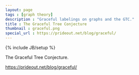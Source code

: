 ```yaml
---
layout: page
tags : [graph theory]
description : "Graceful labelings on graphs and the GTC."
title : The Graceful Tree Conjecture
thumbnail : graceful.png
special_url : https://prideout.net/blog/graceful/
---
```

{% include JB/setup %}

The Graceful Tree Conjecture.

https://prideout.net/blog/graceful/
